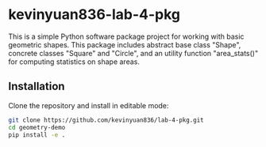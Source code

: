 # kevinyuan836-lab-4-pkg

This is a simple Python software package project for working with basic geometric shapes.
This package includes abstract base class "Shape", concrete classes "Square" and "Circle", and an utility function "area_stats()" for computing statistics on shape areas.

## Installation

Clone the repository and install in editable mode:

```bash
git clone https://github.com/kevinyuan836/lab-4-pkg.git
cd geometry-demo
pip install -e .

